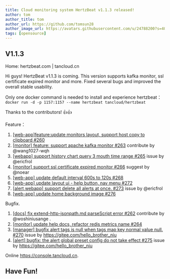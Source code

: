 ```yaml
---
title: Cloud monitoring system HertzBeat v1.1.3 released!
author: tom  
author_title: tom   
author_url: https://github.com/tomsun28  
author_image_url: https://avatars.githubusercontent.com/u/24788200?s=400&v=4  
tags: [opensource]  
---
```

## V1.1.3
Home: hertzbeat.com | tancloud.cn

Hi guys! HertzBeat v1.1.3 is coming. This version supports kafka monitor, ssl certificate expired monitor and more. Fixed several bugs and improved the overall stable usability.

Only one docker command is needed to install and experience hertzbeat：
`docker run -d -p 1157:1157 --name hertzbeat tancloud/hertzbeat`

Thanks to the contributors! 👍👍

Feature：

1. [[web-app]feature:update monitors layout, support host copy to clipboard #260](https://github.com/dromara/hertzbeat/pull/260)
2. [[monitor] feature: support apache kafka monitor #263](https://github.com/dromara/hertzbeat/pull/263) contribute by @wang1027-wqh
3. [[webapp] support history chart query 3 mouth time range #265](https://github.com/dromara/hertzbeat/pull/265) issue by @ericfrol
4. [[monitor] support ssl certificate expired monitor #266](https://github.com/dromara/hertzbeat/pull/266) suggest by @noear
5.  [[web-app] update default interval 600s to 120s #268](https://github.com/dromara/hertzbeat/pull/268)
6.  [[web-app] update layout ui - help button, nav menu #272](https://github.com/dromara/hertzbeat/pull/272)
7.  [[alert,webapp] support delete all alerts at once. #273](https://github.com/dromara/hertzbeat/pull/273) issue by @ericfrol
8. [[web-app] update home background image #276](https://github.com/dromara/hertzbeat/pull/276)

Bugfix.

1. [[docs] fix extend-http-jsonpath.md parseScript error #262](https://github.com/dromara/hertzbeat/pull/262) contribute by @woshiniusange    .
2. [[monitor] update help docs, refactor redis metrics name #264](https://github.com/dromara/hertzbeat/pull/264)
3. [[manager] bugfix alert tags is null when tags map key normal value null. #270](https://github.com/dromara/hertzbeat/pull/270) issue by https://gitee.com/hello_brother_niu
4. [[alert] bugfix: the alert global preset config do not take effect #275](https://github.com/dromara/hertzbeat/pull/275) issue by https://gitee.com/hello_brother_niu

Online https://console.tancloud.cn.

Have Fun!
----     
